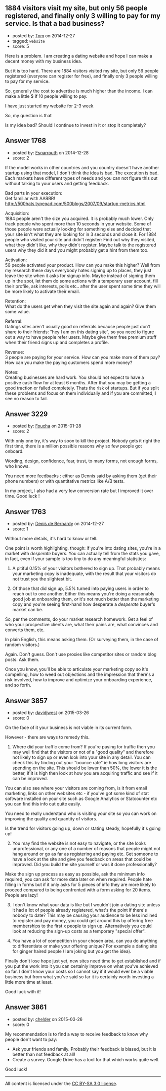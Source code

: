 ## 1884 visitors visit my site, but only 56 people registered, and finally only 3 willing to pay for my service. Is that a bad business?

- posted by: [Tom](https://stackexchange.com/users/5541522/tom) on 2014-12-27
- tagged: `website`
- score: 5

Here is a problem. I am creating a dating website and hope I can make a decent money with my business idea.

But it is too hard. 
There are 1884 visitors visited my site, but only 56 people registered (everyone can register for free), and finally only 3 people willing to pay for my service. 

So, generally the cost to advertise is much higher than the income. I can make a little $ if 10 people willing to pay. 

I have just started my website for 2-3 week

So, my question is that

Is my idea bad?
Should I continue to invest in it or stop it completely?



## Answer 1768

- posted by: [Esqarrouth](https://stackexchange.com/users/3055586/esqarrouth) on 2014-12-28
- score: 2

If the model works in other countries and you country doesn't have another startup using that model, I don't think the idea is bad. The execution is bad. Each markets have different types of needs and you can not figure this out without talking to your users and getting feedback.

Bad parts in your execution:  
Get familiar with AARRR!  
http://500hats.typepad.com/500blogs/2007/09/startup-metrics.html

Acquisition:  
1884 people aren't the size you acquired. It is probably much lower. Only track people who spent more than 10 seconds in your website. Some of those people were actually looking for something else and decided that your site isn't what they are looking for in 3 seconds and close it. For 1884 people who visited your site and didn't register: Find out why they visited, what they didn't like, why they didn't register. Maybe talk to the registered users why they did it and you might probably get a hint from them too.

Activation:  
56 people activated your product. How can you make this higher? Well from my research these days everybody hates signing up to places, they just leave the site when it asks for signup info. Maybe instead of signing them up in the spot, let them do some actions with a temporary user account, fill their profile, ask interests, polls etc.. after the user spent some time they will be more likely to activate their email.

Retention:  
What do the users get when they visit the site again and again? Give them some value.

Referral:  
Datings sites aren't usually good on referrals because people just don't share to their friends: "hey I am on this dating site", so you need to figure out a way to have people refer users. Maybe give them free premium stuff when their friend signs up and completes a profile.

Revenue:  
3 people are paying for your service. How can you make more of them pay? How can you make the paying customers spend more money?

Notes:  
Creating businesses are hard work. You should not expect to have a positive cash flow for at least 6 months. After that you may be getting a good traction or failed completely. Thats the risk of startups. But if you split these problems and focus on them individually and if you are committed, I see no reason to fail. 


## Answer 3229

- posted by: [Foucha](https://stackexchange.com/users/5687292/foucha) on 2015-01-28
- score: 2

With only one try, it's way to soon to kill the project. Nobody gets it right the first time, there is a million possible reasons why so few people got onboard.

Wording, design, confidence, fear, trust, to many forms, not enough forms, who knows. 

You need more feedbacks : either as Dennis said by asking them (get their phone numbers) or with quantitative metrics like A/B tests. 

In my project, I also had a very low conversion rate but I improved it over time. Good luck !


## Answer 1763

- posted by: [Denis de Bernardy](https://stackexchange.com/users/182468/denis-de-bernardy) on 2014-12-27
- score: 1

Without more details, it's hard to know or tell.

One point is worth highlighting, though: if you're into dating sites, you're in a market with *desperate* buyers. You can actually tell from the stats you gave, in fact, even if your sample is too tiny to do any meaningful statistics:

1. A pitiful 0.15% of your visitors bothered to sign up. That probably means your marketing copy is inadequate, with the result that your visitors do not trust you the slightest bit.

2. Of those that did sign up, 5.5% turned into paying users in order to reach out to one another. Either this means you're doing a reasonably good job at onboarding them, *or* it's not much better than the marketing copy and you're seeing first-hand how desperate a *desperate* buyer's market can be.

So, per the comments, do your market research homework. Get a feel of who your prospective clients are, what their pains are, what convinces and converts them, etc.

In plain English, this means asking them. (Or surveying them, in the case of random visitors.)

Again. Don't guess. Don't use proxies like competitor sites or random blog posts. Ask them.

Once you know, you'll be able to articulate your marketing copy so it's compelling, how to weed out objections and the impression that there's a risk involved, how to improve and optimize your onboarding experience, and so forth.



## Answer 3857

- posted by: [davidjwest](https://stackexchange.com/users/1235846/davidjwest) on 2015-03-26
- score: 0

On the face of it your business is not viable in its current form.

However - there are ways to remedy this.

1.  Where did your traffic come from?  If you're paying for traffic then you may well find that the visitors or not of a "good quality" and therefore not likely to sign up or even look into your site in any detail.  You can check this by finding out your "bounce rate" ie how long visitors are spending on the site.  This should be lower than 50%, the lower it is the better, if it is high then look at how you are acquiring traffic and see if it can be improved.

You can also see where your visitors are coming from, is it from email marketing, links on other websites etc - if you've got some kind of stat software installed on your site such as Google Analytics or Statcounter etc you can find this info out quite easily.

You need to really understand who is visiting your site so you can work on improving the quality and quantity of visitors.

Is the trend for visitors going up, down or stating steady, hopefully it's going up!

2.   You may find the website is not easy to navigate, or the site looks unprofessional, or any one of a number of reasons that people might not hang around or go as far as registering and paying etc.  Get someone to have a look at the site and give you feedback on areas that could be improved.  Did you build the site yourself or was it done professionally?

Make the sign up process as easy as possible, ask the minimum info required, you can ask for more data later on when required.  People hate filling in forms but if it only asks for 5 pieces of info they are more likely to proceed compared to being confronted with a form asking for 20 items.  People are lazy!

3.  I don't know what your data is like but I wouldn't join a dating site unless it had a lot of people already registered, what's the point if there's nobody to date?  This may be causing your audience to be less inclined to register and pay money, you could get around this by offering free memberships to the first x people to sign up.  Alternatively you could look at reducing the sign-up costs as a temporary "special offer".

4.  You have a lot of competition in your chosen area, can you do anything to differentiate or make your offering unique?  For example a dating site for ginger haired people (I am joking but you get the idea).

Finally don't lose hope just yet, new sites need time to get established and if you put the work into it you can certainly improve on what you've achieved so far.  I don't know your costs so I cannot say if it would ever be a viable business but from what you've said so far it is certainly worth investing a little more time at least.

Good luck with it!


## Answer 3861

- posted by: [chelder](https://stackexchange.com/users/1234525/chelder) on 2015-03-26
- score: 0

My recommendation is to find a way to receive feedback to know why people don't want to pay:

 - Ask your friends and family. Probably their feedback is biased, but it is better than not feedback at all!
 - Create a survey. Google Drive has a tool for that which works quite well.

Good luck!



---

All content is licensed under the [CC BY-SA 3.0 license](https://creativecommons.org/licenses/by-sa/3.0/).
